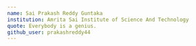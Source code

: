 ```yaml
---
name: Sai Prakash Reddy Guntaka 
institution: Amrita Sai Institute of Science And Technology
quote: Everybody is a genius.
github_user: prakashreddy44
---
```


